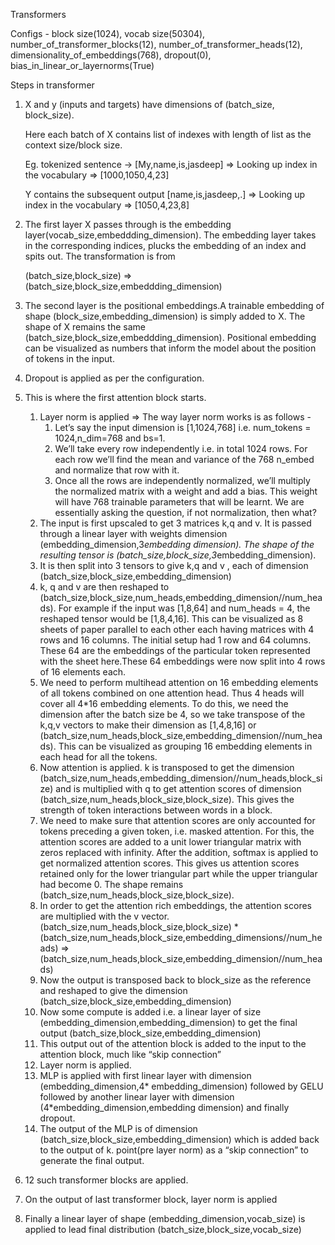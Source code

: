 Transformers

Configs - block size(1024), vocab size(50304), number_of_transformer_blocks(12), number_of_transformer_heads(12), dimensionality_of_embeddings(768), dropout(0), bias_in_linear_or_layernorms(True)

Steps in transformer 



1. X and y (inputs and targets) have dimensions of (batch_size, block_size). 

    Here each batch of X contains list of indexes with length of list as the context size/block size.


    Eg. tokenized sentence -> [My,name,is,jasdeep] => Looking up index in the vocabulary => [1000,1050,4,23]


    Y contains the subsequent output [name,is,jasdeep,.] => Looking up index in the vocabulary => [1050,4,23,8]


    	

2. The first layer X passes through is the embedding layer(vocab_size,embeddding_dimension). The embedding layer takes in the corresponding indices, plucks the embedding of an index and spits out. The transformation is from 

    (batch_size,block_size)  => (batch_size,block_size,embeddding_dimension)

3. The second layer is the positional embeddings.A trainable embedding of shape (block_size,embedding_dimension) is simply added to X. The shape of X remains the same (batch_size,block_size,embeddding_dimension). Positional embedding can be visualized as numbers that inform the model about the position of tokens in the input. 
4.  Dropout is applied as per the configuration.
5. This is where the first attention block starts.
    1. Layer norm is applied => The way layer norm works is as follows -
        1. Let’s say the input dimension is [1,1024,768] i.e. num_tokens = 1024,n_dim=768 and bs=1. 
        2. We’ll take every row independently i.e. in total 1024 rows. For each row we’ll find the mean and variance of the 768 n_embed and normalize that row with it.
        3. Once all the rows are independently normalized, we’ll multiply the normalized matrix with a weight and add a bias. This weight will have 768 trainable parameters that will be learnt. We are essentially asking the question, if not normalization, then what?
    2. The input is first upscaled to get 3 matrices k,q and v. It is passed through a linear layer with weights dimension (embedding_dimension,3*embedding dimension). The shape of the resulting tensor is (batch_size,block_size,3*embedding_dimension).
    3. It is then split into 3 tensors to give k,q and v , each of dimension (batch_size,block_size,embedding_dimension)
    4. k, q and v are then reshaped to (batch_size,block_size,num_heads,embedding_dimension//num_heads). For example if the input was [1,8,64] and num_heads = 4, the reshaped tensor would be [1,8,4,16]. This can be visualized as 8 sheets of paper parallel to each other each having matrices with 4 rows and 16 columns. The initial setup had 1 row and 64 columns. These 64 are the embeddings of the particular token represented with the sheet here.These 64 embeddings were now split into 4 rows of 16 elements each.
    5. We need to perform multihead attention on 16 embedding elements of all tokens combined on one attention head. Thus 4 heads will cover all 4*16 embedding elements. To do this, we need the dimension after the batch size be 4, so we take transpose of the k,q,v vectors to make their dimension as [1,4,8,16] or (batch_size,num_heads,block_size,embedding_dimension//num_heads). This can be visualized as grouping 16 embedding elements in each head for all the tokens.
    6. Now attention is applied. k is transposed to get the dimension (batch_size,num_heads,embedding_dimension//num_heads,block_size) and is multiplied with q to get attention scores of dimension (batch_size,num_heads,block_size,block_size). This gives the strength of token interactions between words in a block.
    7. We need to make sure that attention scores are only accounted for tokens preceding a given token, i.e. masked attention. For this, the attention scores are added to a unit lower triangular matrix with zeros replaced with infinity. After the addition, softmax is applied to get normalized attention scores. This gives us attention scores retained only for the lower triangular part while the upper triangular had become 0. The shape remains (batch_size,num_heads,block_size,block_size).
    8. In order to get the attention rich embeddings, the attention scores are multiplied with the v vector. (batch_size,num_heads,block_size,block_size) * (batch_size,num_heads,block_size,embedding_dimensions//num_heads) => (batch_size,num_heads,block_size,embedding_dimension//num_heads)
    9. Now the output is transposed back to block_size as the reference and reshaped to give the dimension (batch_size,block_size,embedding_dimension)
    10. Now some compute is added i.e. a linear layer of size (embedding_dimension,embedding_dimension) to get the final output  (batch_size,block_size,embedding_dimension)
    11. This output out of the attention block is added to the input to the attention block, much like “skip connection”
    12. Layer norm is applied.
    13. MLP is applied with first linear layer with dimension (embedding_dimension,4* embedding_dimension) followed by GELU followed by another linear layer with dimension (4*embedding_dimension,embedding dimension) and finally dropout.
    14. The output of the MLP is of dimension (batch_size,block_size,embedding_dimension) which is added back to the output of k. point(pre layer norm) as a “skip connection” to generate the final output.
6. 12 such transformer blocks are applied.
7. On the output of last transformer block, layer norm is applied
8. Finally a linear layer of shape (embedding_dimension,vocab_size) is applied to lead final distribution (batch_size,block_size,vocab_size)
